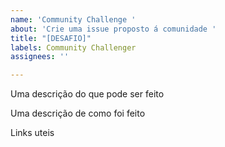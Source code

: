 ```yaml
---
name: 'Community Challenge '
about: 'Crie uma issue proposto á comunidade '
title: "[DESAFIO]"
labels: Community Challenger
assignees: ''

---
```


Uma descrição do que pode ser feito

Uma descrição de como foi feito

Links uteis
